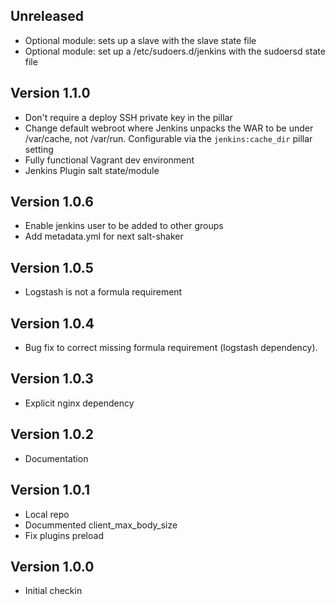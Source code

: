 ## Unreleased

* Optional module: sets up a slave with the slave state file
* Optional module: set up a /etc/sudoers.d/jenkins with the sudoersd state file

## Version 1.1.0

* Don't require a deploy SSH private key in the pillar
* Change default webroot where Jenkins unpacks the WAR to be under /var/cache,
  not /var/run. Configurable via the `jenkins:cache_dir` pillar setting
* Fully functional Vagrant dev environment
* Jenkins Plugin salt state/module

## Version 1.0.6

* Enable jenkins user to be added to other groups
* Add metadata.yml for next salt-shaker

## Version 1.0.5

* Logstash is not a formula requirement

## Version 1.0.4

* Bug fix to correct missing formula requirement (logstash dependency).

## Version 1.0.3

* Explicit nginx dependency

## Version 1.0.2

* Documentation

## Version 1.0.1

* Local repo
* Docummented client_max_body_size
* Fix plugins preload

## Version 1.0.0

* Initial checkin
